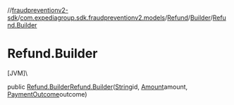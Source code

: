 //[fraudpreventionv2-sdk](../../../../index.md)/[com.expediagroup.sdk.fraudpreventionv2.models](../../index.md)/[Refund](../index.md)/[Builder](index.md)/[Refund.Builder](-refund.-builder.md)

# Refund.Builder

[JVM]\

public [Refund.Builder](index.md)[Refund.Builder](-refund.-builder.md)([String](https://docs.oracle.com/javase/8/docs/api/java/lang/String.html)id, [Amount](../../-amount/index.md)amount, [PaymentOutcome](../../-payment-outcome/index.md)outcome)
